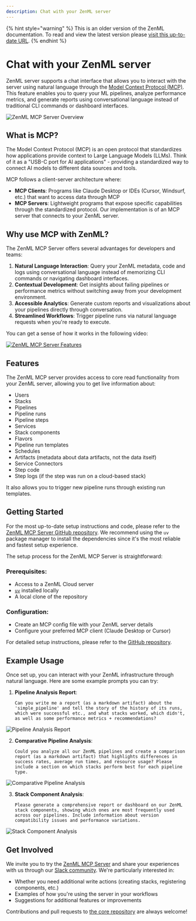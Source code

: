 ```yaml
---
description: Chat with your ZenML server
---
```


{% hint style="warning" %}
This is an older version of the ZenML documentation. To read and view the latest version please [visit this up-to-date URL](https://docs.zenml.io).
{% endhint %}


# Chat with your ZenML server

ZenML server supports a chat interface that allows you to interact with the server using natural language through the [Model Context Protocol (MCP)](https://modelcontextprotocol.io/). This feature enables you to query your ML pipelines, analyze performance metrics, and generate reports using conversational language instead of traditional CLI commands or dashboard interfaces.

![ZenML MCP Server Overview](../../.gitbook/assets/mcp-zenml.png)

## What is MCP?

The Model Context Protocol (MCP) is an open protocol that standardizes how applications provide context to Large Language Models (LLMs). Think of it as a "USB-C port for AI applications" - providing a standardized way to connect AI models to different data sources and tools.

MCP follows a client-server architecture where:
- **MCP Clients**: Programs like Claude Desktop or IDEs (Cursor, Windsurf, etc.) that want to access data through MCP
- **MCP Servers**: Lightweight programs that expose specific capabilities
  through the standardized protocol. Our implementation is of an MCP server that connects to your ZenML server.

## Why use MCP with ZenML?

The ZenML MCP Server offers several advantages for developers and teams:

1. **Natural Language Interaction**: Query your ZenML metadata, code and logs using conversational language instead of memorizing CLI commands or navigating dashboard interfaces.
2. **Contextual Development**: Get insights about failing pipelines or performance metrics without switching away from your development environment.
3. **Accessible Analytics**: Generate custom reports and visualizations about your pipelines directly through conversation.
4. **Streamlined Workflows**: Trigger pipeline runs via natural language requests when you're ready to execute.

You can get a sense of how it works in the following video:

[![ZenML MCP Server Features](../../.gitbook/assets/mcp-video.png)](https://www.loom.com/share/4cac0c90bd424df287ed5700e7680b14?sid=200acd11-2f1b-4953-8577-6fe0c65cad3c)

## Features

The ZenML MCP server provides access to core read functionality from your ZenML server, allowing you to get live information about:

- Users
- Stacks
- Pipelines
- Pipeline runs
- Pipeline steps
- Services
- Stack components
- Flavors
- Pipeline run templates
- Schedules
- Artifacts (metadata about data artifacts, not the data itself)
- Service Connectors
- Step code
- Step logs (if the step was run on a cloud-based stack)

It also allows you to trigger new pipeline runs through existing run templates.

## Getting Started

For the most up-to-date setup instructions and code, please refer to the [ZenML
MCP Server GitHub repository](https://github.com/zenml-io/mcp-zenml). We
recommend using the `uv` package manager to install the dependencies since it's
the most reliable and fastest setup experience.

The setup process for the ZenML MCP Server is straightforward:‍

### Prerequisites:
- Access to a ZenML Cloud server
- [`uv`](https://docs.astral.sh/uv/) installed locally
- A local clone of the repository

### Configuration:

- Create an MCP config file with your ZenML server details
- Configure your preferred MCP client (Claude Desktop or Cursor)

For detailed setup instructions, please refer to the [GitHub repository](https://github.com/zenml-io/mcp-zenml).

## Example Usage

Once set up, you can interact with your ZenML infrastructure through natural language. Here are some example prompts you can try:

1. **Pipeline Analysis Report**:
   ```
   Can you write me a report (as a markdown artifact) about the 'simple_pipeline' and tell the story of the history of its runs, which were successful etc., and what stacks worked, which didn't, as well as some performance metrics + recommendations?
   ```

![Pipeline Analysis Report](../../.gitbook/assets/mcp-pipeline-analysis.png)

2. **Comparative Pipeline Analysis**:
   ```
   Could you analyze all our ZenML pipelines and create a comparison report (as a markdown artifact) that highlights differences in success rates, average run times, and resource usage? Please include a section on which stacks perform best for each pipeline type.
   ```

![Comparative Pipeline Analysis](../../.gitbook/assets/mcp-comparative-analysis.png)

3. **Stack Component Analysis**:
   ```
   Please generate a comprehensive report or dashboard on our ZenML stack components, showing which ones are most frequently used across our pipelines. Include information about version compatibility issues and performance variations.
   ```

![Stack Component Analysis](../../.gitbook/assets/mcp_stack_component_analysis.gif)

## Get Involved

We invite you to try the [ZenML MCP Server](https://github.com/zenml-io/mcp-zenml) and share your experiences with us through our [Slack community](https://zenml.io/slack). We're particularly interested in:

- Whether you need additional write actions (creating stacks, registering components, etc.)
- Examples of how you're using the server in your workflows
- Suggestions for additional features or improvements

Contributions and pull requests to [the core repository](https://github.com/zenml-io/mcp-zenml) are always welcome!
